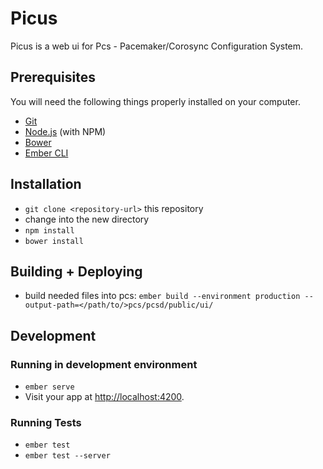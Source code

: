 # Picus

Picus is a web ui for Pcs - Pacemaker/Corosync Configuration System.

## Prerequisites

You will need the following things properly installed on your computer.

* [Git](http://git-scm.com/)
* [Node.js](http://nodejs.org/) (with NPM)
* [Bower](http://bower.io/)
* [Ember CLI](http://ember-cli.com/)

## Installation

* `git clone <repository-url>` this repository
* change into the new directory
* `npm install`
* `bower install`

## Building + Deploying
* build needed files into pcs: `ember build --environment production --output-path=</path/to/>pcs/pcsd/public/ui/`


## Development

### Running in development environment

* `ember serve`
* Visit your app at [http://localhost:4200](http://localhost:4200).

### Running Tests
* `ember test`
* `ember test --server`
